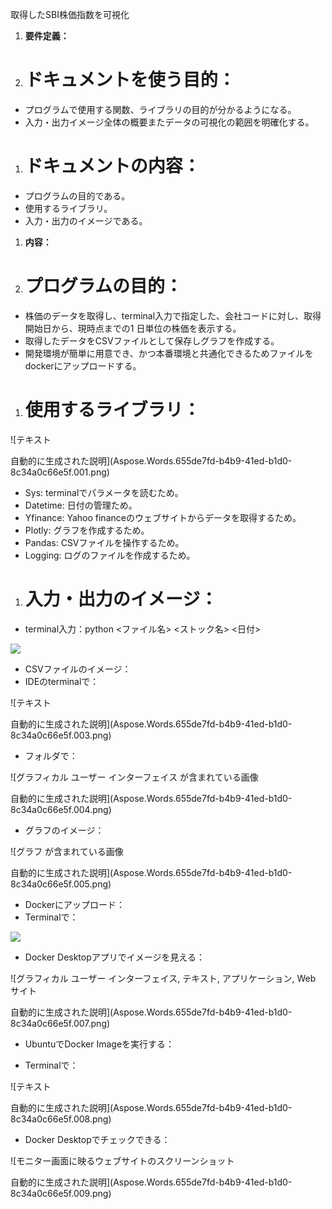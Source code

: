 ﻿取得したSBI株価指数を可視化

1. **要件定義：**
1. # ドキュメントを使う目的：
- プログラムで使用する関数、ライブラリの目的が分かるようになる。
- 入力・出力イメージ全体の概要またデータの可視化の範囲を明確化する。
1. # ドキュメントの内容：
- プログラムの目的である。
- 使用するライブラリ。
- 入力・出力のイメージである。
1. **内容：**
1. # プログラムの目的：
- 株価のデータを取得し、terminal入力で指定した、会社コードに対し、取得開始日から、現時点までの1 日単位の株価を表示する。
- 取得したデータをCSVファイルとして保存しグラフを作成する。
- 開発環境が簡単に用意でき、かつ本番環境と共通化できるためファイルをdockerにアップロードする。
1. # 使用するライブラリ：
![テキスト

自動的に生成された説明](Aspose.Words.655de7fd-b4b9-41ed-b1d0-8c34a0c66e5f.001.png)

- Sys: terminalでパラメータを読むため。
- Datetime: 日付の管理ため。
- Yfinance: Yahoo financeのウェブサイトからデータを取得するため。
- Plotly: グラフを作成するため。
- Pandas: CSVファイルを操作するため。
- Logging: ログのファイルを作成するため。



1. # 入力・出力のイメージ：
- terminal入力：python  <ファイル名>  <ストック名>  <日付>

![](Aspose.Words.655de7fd-b4b9-41ed-b1d0-8c34a0c66e5f.002.png)

- CSVファイルのイメージ：
- IDEのterminalで：

![テキスト

自動的に生成された説明](Aspose.Words.655de7fd-b4b9-41ed-b1d0-8c34a0c66e5f.003.png)

- フォルダで：

![グラフィカル ユーザー インターフェイス が含まれている画像

自動的に生成された説明](Aspose.Words.655de7fd-b4b9-41ed-b1d0-8c34a0c66e5f.004.png)

- グラフのイメージ：

![グラフ が含まれている画像

自動的に生成された説明](Aspose.Words.655de7fd-b4b9-41ed-b1d0-8c34a0c66e5f.005.png)

- Dockerにアップロード：
- Terminalで：

![](Aspose.Words.655de7fd-b4b9-41ed-b1d0-8c34a0c66e5f.006.png)

- Docker Desktopアプリでイメージを見える：

![グラフィカル ユーザー インターフェイス, テキスト, アプリケーション, Web サイト

自動的に生成された説明](Aspose.Words.655de7fd-b4b9-41ed-b1d0-8c34a0c66e5f.007.png)

- UbuntuでDocker Imageを実行する：

- Terminalで：

![テキスト

自動的に生成された説明](Aspose.Words.655de7fd-b4b9-41ed-b1d0-8c34a0c66e5f.008.png)



- Docker Desktopでチェックできる：

![モニター画面に映るウェブサイトのスクリーンショット

自動的に生成された説明](Aspose.Words.655de7fd-b4b9-41ed-b1d0-8c34a0c66e5f.009.png)






